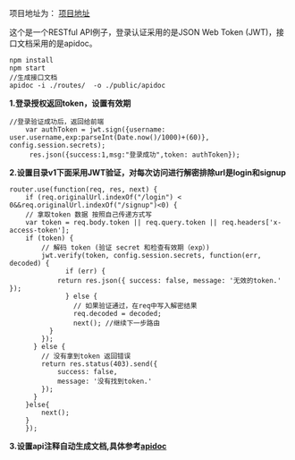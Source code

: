 项目地址为：
[项目地址](https://github.com/harryluo163/cloud-server)


这个是一个RESTful API例子，登录认证采用的是JSON Web Token (JWT)，接口文档采用的是apidoc。

```
npm install
npm start
//生成接口文档
apidoc -i ./routes/  -o ./public/apidoc
```

**1.登录授权返回token，设置有效期**
```
//登录验证成功后，返回给前端
    var authToken = jwt.sign({username: user.username,exp:parseInt(Date.now()/1000)+(60)}, config.session.secrets);
     res.json({success:1,msg:"登录成功",token: authToken});

```



**2.设置目录v1下面采用JWT验证，对每次访问进行解密排除url是login和signup**

```
router.use(function(req, res, next) {
    if (req.originalUrl.indexOf("/login") < 0&&req.originalUrl.indexOf("/signup")<0) {
    // 拿取token 数据 按照自己传递方式写
    var token = req.body.token || req.query.token || req.headers['x-access-token'];
    if (token) {
        // 解码 token (验证 secret 和检查有效期（exp）)
        jwt.verify(token, config.session.secrets, function(err, decoded) {
              if (err) {
            return res.json({ success: false, message: '无效的token.' });
              } else {
                // 如果验证通过，在req中写入解密结果
                req.decoded = decoded;
                next(); //继续下一步路由
          }
        });
      } else {
        // 没有拿到token 返回错误
        return res.status(403).send({
            success: false,
            message: '没有找到token.'
        });
      }
    }else{
        next();
    }
    });
```

**3.设置api注释自动生成文档,具体参考[apidoc](https://github.com/apidoc/apidoc)**




